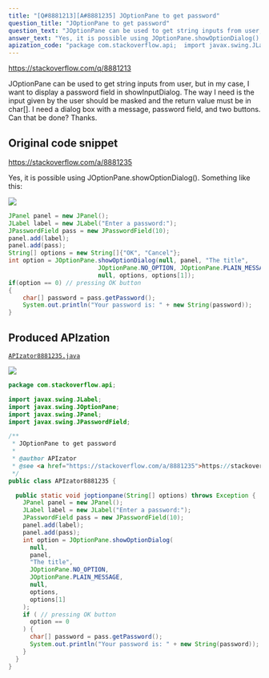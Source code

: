 ```yaml
---
title: "[Q#8881213][A#8881235] JOptionPane to get password"
question_title: "JOptionPane to get password"
question_text: "JOptionPane can be used to get string inputs from user, but in my case, I want to display a password field in showInputDialog. The way I need is the input given by the user should be masked and the return value must be in char[]. I need a dialog box with a message, password field, and two buttons. Can that be done? Thanks."
answer_text: "Yes, it is possible using JOptionPane.showOptionDialog(). Something like this:"
apization_code: "package com.stackoverflow.api;  import javax.swing.JLabel; import javax.swing.JOptionPane; import javax.swing.JPanel; import javax.swing.JPasswordField;  /**  * JOptionPane to get password  *  * @author APIzator  * @see <a href=\"https://stackoverflow.com/a/8881235\">https://stackoverflow.com/a/8881235</a>  */ public class APIzator8881235 {    public static void joptionpane(String[] options) throws Exception {     JPanel panel = new JPanel();     JLabel label = new JLabel(\"Enter a password:\");     JPasswordField pass = new JPasswordField(10);     panel.add(label);     panel.add(pass);     int option = JOptionPane.showOptionDialog(       null,       panel,       \"The title\",       JOptionPane.NO_OPTION,       JOptionPane.PLAIN_MESSAGE,       null,       options,       options[1]     );     if ( // pressing OK button       option == 0     ) {       char[] password = pass.getPassword();       System.out.println(\"Your password is: \" + new String(password));     }   } }"
---
```


https://stackoverflow.com/q/8881213

JOptionPane can be used to get string inputs from user, but in my case, I want to display a password field in showInputDialog.
The way I need is the input given by the user should be masked and the return value must be in char[]. I need a dialog box with a message, password field, and two buttons. Can that be done? Thanks.



## Original code snippet

https://stackoverflow.com/a/8881235

Yes, it is possible using JOptionPane.showOptionDialog(). Something like this:

<div class="code-logo"><img src="/stackoverflow.png" /></div>

```java
JPanel panel = new JPanel();
JLabel label = new JLabel("Enter a password:");
JPasswordField pass = new JPasswordField(10);
panel.add(label);
panel.add(pass);
String[] options = new String[]{"OK", "Cancel"};
int option = JOptionPane.showOptionDialog(null, panel, "The title",
                         JOptionPane.NO_OPTION, JOptionPane.PLAIN_MESSAGE,
                         null, options, options[1]);
if(option == 0) // pressing OK button
{
    char[] password = pass.getPassword();
    System.out.println("Your password is: " + new String(password));
}
```

## Produced APIzation

[`APIzator8881235.java`](https://github.com/pasqualesalza/apization-temp/raw/main/data/search/APIzator8881235.java)

<div class="code-logo"><img src="/apizator.png" /></div>

```java
package com.stackoverflow.api;

import javax.swing.JLabel;
import javax.swing.JOptionPane;
import javax.swing.JPanel;
import javax.swing.JPasswordField;

/**
 * JOptionPane to get password
 *
 * @author APIzator
 * @see <a href="https://stackoverflow.com/a/8881235">https://stackoverflow.com/a/8881235</a>
 */
public class APIzator8881235 {

  public static void joptionpane(String[] options) throws Exception {
    JPanel panel = new JPanel();
    JLabel label = new JLabel("Enter a password:");
    JPasswordField pass = new JPasswordField(10);
    panel.add(label);
    panel.add(pass);
    int option = JOptionPane.showOptionDialog(
      null,
      panel,
      "The title",
      JOptionPane.NO_OPTION,
      JOptionPane.PLAIN_MESSAGE,
      null,
      options,
      options[1]
    );
    if ( // pressing OK button
      option == 0
    ) {
      char[] password = pass.getPassword();
      System.out.println("Your password is: " + new String(password));
    }
  }
}

```